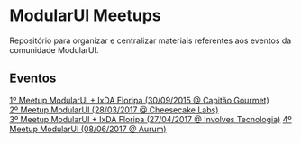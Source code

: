 # ModularUI Meetups

Repositório para organizar e centralizar materiais referentes aos eventos da comunidade ModularUI.

## Eventos

[1º Meetup ModularUI + IxDA Floripa (30/09/2015 @ Capitão Gourmet)](meetup-2015-09-30.md)  
[2º Meetup ModularUI (28/03/2017 @ Cheesecake Labs)](meetup-2017-03-28.md)  
[3º Meetup ModularUI + IxDA Floripa (27/04/2017 @ Involves Tecnologia)](meetup-2017-04-27.md)
[4º Meetup ModularUI (08/06/2017 @ Aurum)](meetup-2017-06-08.md)
